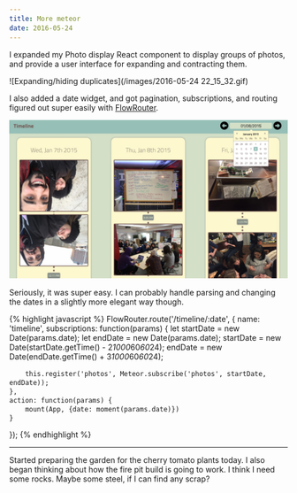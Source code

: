 ```yaml
---
title: More meteor
date: 2016-05-24
---
```


I expanded my Photo display React component to display groups of photos, and provide a user interface for expanding and contracting them.

![Expanding/hiding duplicates](/images/2016-05-24 22_15_32.gif)

I also added a date widget, and got pagination, subscriptions, and routing figured out super easily with [FlowRouter](https://github.com/kadirahq/flow-router).

![Date widget](/images/timeline_tuesday.jpg)

Seriously, it was super easy. I can probably handle parsing and changing the dates in a slightly more elegant way though.

{% highlight javascript %}
FlowRouter.route('/timeline/:date', {
	name: 'timeline',
	subscriptions: function(params) {
		let startDate = new Date(params.date);
		let endDate = new Date(params.date);
		startDate = new Date(startDate.getTime() - 2*1000*60*60*24);
		endDate = new Date(endDate.getTime() + 3*1000*60*60*24);

    	this.register('photos', Meteor.subscribe('photos', startDate, endDate));
    },
	action: function(params) {
		mount(App, {date: moment(params.date)})
	}
});
{% endhighlight %}

---

Started preparing the garden for the cherry tomato plants today. I also began thinking about how the fire pit build is going to work. I think I need some rocks. Maybe some steel, if I can find any scrap?